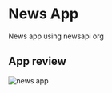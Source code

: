 # News App
News app using newsapi org

## App review

![news app ](https://user-images.githubusercontent.com/86893073/179233938-9d6cc523-10e2-4d34-bc6d-32710c4e968f.png)
